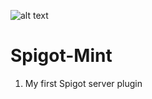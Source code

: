 ![alt text](https://raw.github.com/NicholasBlackburn1/Spigot-mint/master/logo.jpg)

# Spigot-Mint

1. My first Spigot server plugin
